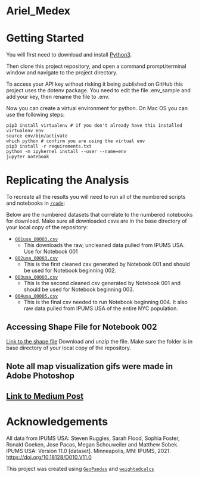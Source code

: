 # Ariel_Medex
# Getting Started
You will first need to download and install [Python3](https://realpython.com/installing-python/).

Then clone this project repository, and open a command prompt/terminal window and navigate to the project directory.

To access your API key without risking it being published on GitHub this project uses the dotenv package. You need to edit the file .env_sample and add your key, then rename the file to .env.

Now you can create a virtual environment for python. On Mac OS you can use the following steps:

```
pip3 install virtualenv # if you don't already have this installed
virtualenv env
source env/bin/activate
which python # confirm you are using the virtual env
pip3 install -r requirements.txt
python -m ipykernel install --user --name=env
jupyter notebook
```

# Replicating the Analysis
To recreate all the results you will need to run all of the numbered scripts and notebooks in [`/code`](/code):

Below are the numbered datasets that correlate to the numbered notebooks for download. Make sure all downloaded csvs are in the base directory of your local copy of the repository:
* [`001usa_00003.csv`](https://www.dropbox.com/s/wuukgsjwrxzr89h/001usa_00003.csv?dl=0)
  * This downloads the raw, uncleaned data pulled from IPUMS USA. Use for Notebook 001
* [`002usa_00003.csv`](https://www.dropbox.com/s/qljngl9yrv0vuty/002usa_00003.csv?dl=0)
    * This is the first cleaned csv generated by Notebook 001 and should be used for Notebook beginning 002.
* [`003usa_00003.csv`](https://www.dropbox.com/s/he5nu1y9xedeuii/003usa_00003%20.csv?dl=0)
    * This is the second cleaned csv generated by Notebook 001 and should be used for Notebook beginning 003.
* [`004usa_00005.csv`](https://www.dropbox.com/s/sbr0j9j1t1algqt/004usa_00005.csv?dl=0)
    * This is the final csv needed to run Notebook beginning 004. It also raw data pulled from IPUMS USA of the entire NYC population.

## Accessing Shape File for Notebook 002
[Link to the shape file](https://www.dropbox.com/sh/92g1w7tjiity76b/AADPMvZh_j-afWW2tL9CbEjja?dl=0)
Download and unzip the file. Make sure the folder is in base directory of your local copy of the repository. 

## Note all map visualization gifs were made in Adobe Photoshop

## [Link to Medium Post](https://medium.com/@ajs701/investigating-the-economic-impacts-of-medicaid-expansion-in-new-york-city-3d20cbe1358e)

# Acknowledgements
All data from IPUMS USA:
    Steven Ruggles, Sarah Flood, Sophia Foster, Ronald Goeken, Jose Pacas, Megan Schouweiler and Matthew Sobek. IPUMS USA: Version 11.0 [dataset]. Minneapolis, MN: IPUMS, 2021. https://doi.org/10.18128/D010.V11.0


This project was created using [`GeoPandas`](https://towardsdatascience.com/mapping-with-matplotlib-pandas-geopandas-and-basemap-in-python-d11b57ab5dac) and [`weightedcalcs`](https://github.com/jsvine/weightedcalcs)
